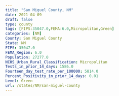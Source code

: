 ```yaml
---
title: "San Miguel County, NM"
date: 2021-04-09
draft: false
type: county
tags: [FIPS:35047.0,FEMA:6.0,Micropolitan,Green]
categories: [NM]
County: San Miguel County
State: NM
FIPS: 35047.0
FEMA_Region: 6.0
Population: 27277.0
NCHS_Urban_Rural_Classification: Micropolitan
Tests_in_prior_14_days: 1586.0
Fourteen_day_test_rate_per_100000: 5814.0
Percent_Positivity_in_prior_14_days: 0.01
Level: Green
url: /states/NM/san-miguel-county
---
```



